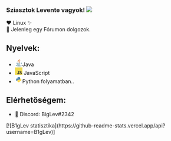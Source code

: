 ### Sziasztok Levente vagyok! <img src="https://media.giphy.com/media/hvRJCLFzcasrR4ia7z/giphy.gif" width="25px">
:heart: Linux ✨ <br> 
🔭 Jelenleg egy Fórumon dolgozok. 
 
## Nyelvek: 
<ul>
  <li><code><img height="20" src="https://raw.githubusercontent.com/github/explore/80688e429a7d4ef2fca1e82350fe8e3517d3494d/topics/java/java.png"></code>Java</li>
  <li><code><img height="20" src="https://raw.githubusercontent.com/github/explore/80688e429a7d4ef2fca1e82350fe8e3517d3494d/topics/javascript/javascript.png"></code> JavaScript</li> 
  <li><code><img height="20" src="https://raw.githubusercontent.com/github/explore/80688e429a7d4ef2fca1e82350fe8e3517d3494d/topics/python/python.png"></code>Python folyamatban..</li> 
</ul> 

## Elérhetőségem:
<ul>
  <li>💬 Discord: BigLev#2342 </li> 
</ul>
[![B1gLev statisztika](https://github-readme-stats.vercel.app/api?username=B1gLev)]
<!--
**B1gLev/b1glev** is a ✨ _special_ ✨ repository because its `README.md` (this file) appears on your GitHub profile.

Here are some ideas to get you started:

- 🔭 I’m currently working on ...
- 🌱 I’m currently learning ...
- 👯 I’m looking to collaborate on ...
- 🤔 I’m looking for help with ...
- 💬 Ask me about ...
- 📫 How to reach me: ...
- 😄 Pronouns: ...
- ⚡ Fun fact: ...
-->
